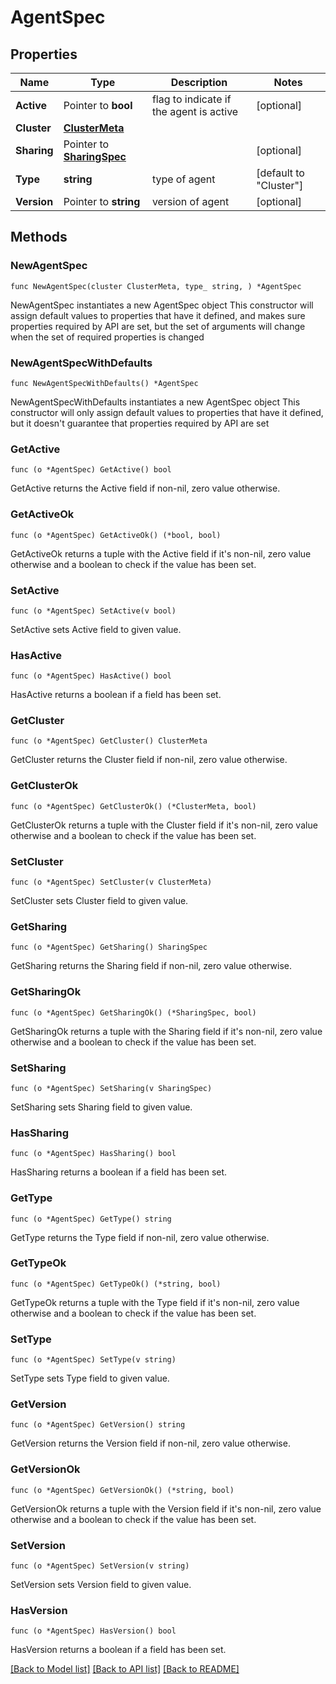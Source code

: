 # AgentSpec

## Properties

Name | Type | Description | Notes
------------ | ------------- | ------------- | -------------
**Active** | Pointer to **bool** | flag to indicate if the agent is active | [optional] 
**Cluster** | [**ClusterMeta**](ClusterMeta.md) |  | 
**Sharing** | Pointer to [**SharingSpec**](SharingSpec.md) |  | [optional] 
**Type** | **string** | type of agent | [default to "Cluster"]
**Version** | Pointer to **string** | version of agent | [optional] 

## Methods

### NewAgentSpec

`func NewAgentSpec(cluster ClusterMeta, type_ string, ) *AgentSpec`

NewAgentSpec instantiates a new AgentSpec object
This constructor will assign default values to properties that have it defined,
and makes sure properties required by API are set, but the set of arguments
will change when the set of required properties is changed

### NewAgentSpecWithDefaults

`func NewAgentSpecWithDefaults() *AgentSpec`

NewAgentSpecWithDefaults instantiates a new AgentSpec object
This constructor will only assign default values to properties that have it defined,
but it doesn't guarantee that properties required by API are set

### GetActive

`func (o *AgentSpec) GetActive() bool`

GetActive returns the Active field if non-nil, zero value otherwise.

### GetActiveOk

`func (o *AgentSpec) GetActiveOk() (*bool, bool)`

GetActiveOk returns a tuple with the Active field if it's non-nil, zero value otherwise
and a boolean to check if the value has been set.

### SetActive

`func (o *AgentSpec) SetActive(v bool)`

SetActive sets Active field to given value.

### HasActive

`func (o *AgentSpec) HasActive() bool`

HasActive returns a boolean if a field has been set.

### GetCluster

`func (o *AgentSpec) GetCluster() ClusterMeta`

GetCluster returns the Cluster field if non-nil, zero value otherwise.

### GetClusterOk

`func (o *AgentSpec) GetClusterOk() (*ClusterMeta, bool)`

GetClusterOk returns a tuple with the Cluster field if it's non-nil, zero value otherwise
and a boolean to check if the value has been set.

### SetCluster

`func (o *AgentSpec) SetCluster(v ClusterMeta)`

SetCluster sets Cluster field to given value.


### GetSharing

`func (o *AgentSpec) GetSharing() SharingSpec`

GetSharing returns the Sharing field if non-nil, zero value otherwise.

### GetSharingOk

`func (o *AgentSpec) GetSharingOk() (*SharingSpec, bool)`

GetSharingOk returns a tuple with the Sharing field if it's non-nil, zero value otherwise
and a boolean to check if the value has been set.

### SetSharing

`func (o *AgentSpec) SetSharing(v SharingSpec)`

SetSharing sets Sharing field to given value.

### HasSharing

`func (o *AgentSpec) HasSharing() bool`

HasSharing returns a boolean if a field has been set.

### GetType

`func (o *AgentSpec) GetType() string`

GetType returns the Type field if non-nil, zero value otherwise.

### GetTypeOk

`func (o *AgentSpec) GetTypeOk() (*string, bool)`

GetTypeOk returns a tuple with the Type field if it's non-nil, zero value otherwise
and a boolean to check if the value has been set.

### SetType

`func (o *AgentSpec) SetType(v string)`

SetType sets Type field to given value.


### GetVersion

`func (o *AgentSpec) GetVersion() string`

GetVersion returns the Version field if non-nil, zero value otherwise.

### GetVersionOk

`func (o *AgentSpec) GetVersionOk() (*string, bool)`

GetVersionOk returns a tuple with the Version field if it's non-nil, zero value otherwise
and a boolean to check if the value has been set.

### SetVersion

`func (o *AgentSpec) SetVersion(v string)`

SetVersion sets Version field to given value.

### HasVersion

`func (o *AgentSpec) HasVersion() bool`

HasVersion returns a boolean if a field has been set.


[[Back to Model list]](../README.md#documentation-for-models) [[Back to API list]](../README.md#documentation-for-api-endpoints) [[Back to README]](../README.md)


